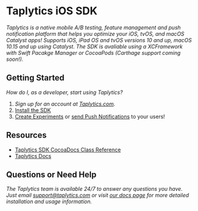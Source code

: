 # Taplytics iOS SDK

_Taplytics is a native mobile A/B testing, feature management and push notification platform that helps you optimize your iOS, tvOS, and macOS Catalyst apps! Supports iOS, iPad OS and tvOS versions 10 and up, macOS 10.15 and up using Catalyst. The SDK is avaliable using a XCFramework with Swift Pacakge Manager or CocoaPods (Carthage support coming soon!)._

## Getting Started

_How do I, as a developer, start using Taplytics?_

1. _Sign up for an account at [Taplytics.com](https://taplytics.com?utm_source=github&utm_campaign=documentation&utm_medium=content)._
2. [Install the SDK](/START.md)
3. [Create Experiments](/EXPERIMENTS.md) or [send Push Notifications](/PUSH.md) to your users!

## Resources
- [Taplytics SDK CocoaDocs Class Reference](http://cocoadocs.org/docsets/Taplytics)
- [Taplytics Docs](https://docs.taplytics.com?utm_source=github&utm_campaign=documentation&utm_medium=content)

## Questions or Need Help

_The Taplytics team is available 24/7 to answer any questions you have. Just email support@taplytics.com or visit [our docs page](https://taplytics.com/docs?utm_source=github&utm_campaign=documentation&utm_medium=content) for more detailed installation and usage information._
